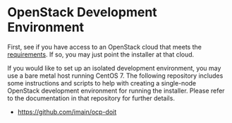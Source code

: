 # OpenStack Development Environment

First, see if you have access to an OpenStack cloud that meets the
[requirements](../user/openstack/README.md).  If so, you may just point the
installer at that cloud.

If you would like to set up an isolated development environment, you may use a
bare metal host running CentOS 7.  The following repository includes some
instructions and scripts to help with creating a single-node OpenStack
development environment for running the installer.  Please refer to the
documentation in that repository for further details.

* https://github.com/imain/ocp-doit
